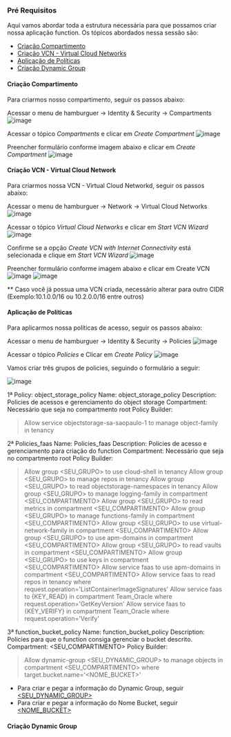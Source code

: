### Pré Requisitos

Aqui vamos abordar toda a estrutura necessária para que possamos criar nossa aplicação function. Os tópicos abordados nessa sessão são:
* [Criação Compartimento](https://github.com/heloisaescobar/OCI_Function/blob/main/Pre_Requisitos.md#cria%C3%A7%C3%A3o-compartimento)
* [Criação VCN - Virtual Cloud Networks](https://github.com/heloisaescobar/OCI_Function/blob/main/Pre_Requisitos.md#cria%C3%A7%C3%A3o-vcn---virtual-cloud-network)
* [Aplicação de Políticas](https://github.com/heloisaescobar/OCI_Function/blob/main/Pre_Requisitos.md#aplica%C3%A7%C3%A3o-de-pol%C3%ADticas)
* [Criação Dynamic Group](https://github.com/heloisaescobar/OCI_Function/blob/main/Pre_Requisitos.md#cria%C3%A7%C3%A3o-dynamic-group)


#### Criação Compartimento

Para criarmos nosso compartimento, seguir os passos abaixo:

Acessar o menu de hamburguer -> Identity & Security -> Compartments
![image](https://user-images.githubusercontent.com/46925501/163200476-d24598d9-8cd6-4e58-8b07-c58237556a16.png)

Acessar o tópico <i>Compartments</i> e clicar em <i>Create Compartment</i>
![image](https://user-images.githubusercontent.com/46925501/163200903-2c52b498-9e9c-4a7f-b4ec-42edc807a3c8.png)

Preencher formulário conforme imagem abaixo e clicar em <i>Create Compartment</i>
![image](https://user-images.githubusercontent.com/46925501/163201450-8a9fc764-8503-48c9-9fa2-3781a41b7544.png)

#### Criação VCN - Virtual Cloud Network

Para criarmos nossa VCN - Virtual Cloud Networkd, seguir os passos abaixo:

Acessar o menu de hamburguer -> Network -> Virtual Cloud Networks
![image](https://user-images.githubusercontent.com/46925501/163201821-e895723b-1f73-4684-8ad7-226a097ab91c.png)

Acessar o tópico <i>Virtual Cloud Networks</i> e clicar em <i>Start VCN Wizard</i>
![image](https://user-images.githubusercontent.com/46925501/163202204-d3aed35e-26e2-4abb-80da-19b1117a3b1e.png)

Confirme se a opção <i>Create VCN with Internet Connectivity</i> está selecionada e clique em <i>Start VCN Wizard</i>
![image](https://user-images.githubusercontent.com/46925501/163202455-f2c317d7-3403-4f89-856f-9eda11e5d443.png)

Preencher formulário conforme imagem abaixo e clicar em </i>Create VCN</i>
![image](https://user-images.githubusercontent.com/46925501/163202801-2c976a85-95a5-4e1b-9c0a-8a59c43dd02c.png)
![image](https://user-images.githubusercontent.com/46925501/163202945-5ec86ccb-be47-4405-9488-be27f529b405.png)

** Caso você já possua uma VCN criada, necessário alterar para outro CIDR (Exemplo:10.1.0.0/16 ou 10.2.0.0/16 entre outros)

#### Aplicação de Políticas

Para aplicarmos nossa políticas de acesso, seguir os passos abaixo:

Acessar o menu de hamburguer -> Identity & Security -> Policies
![image](https://user-images.githubusercontent.com/46925501/163203841-6f4e892f-70aa-4503-a885-2da182f2f9ad.png)

Acessar o tópico <i>Policies</i> e Clicar em <i>Create Policy</i>
![image](https://user-images.githubusercontent.com/46925501/163204345-7480f3d1-8af5-48a7-8fa7-efb37f7eaa90.png)

Vamos criar três grupos de policies, seguindo o formulário a seguir:

![image](https://user-images.githubusercontent.com/46925501/163205677-ce2b65a1-c5de-4890-8716-413bf10bd9d3.png)

1ª Policy: object_storage_policy
Name: object_storage_policy
Description: Policies de acessos e gerenciamento do object storage
Compartment: Necessário que seja no compartmento root
Policy Builder: 
> Allow service objectstorage-sa-saopaulo-1 to manage object-family in tenancy

2ª Policies_faas
Name: Policies_faas
Description: Policies de acesso e gerenciamento para criação do function
Compartment: Necessário que seja no compartmento root
Policy Builder:
> Allow group <SEU_GRUPO> to use cloud-shell in tenancy
> Allow group <SEU_GRUPO> to manage repos in tenancy
> Allow group <SEU_GRUPO> to read objectstorage-namespaces in tenancy
> Allow group <SEU_GRUPO> to manage logging-family in compartment <SEU_COMPARTIMENTO>
> Allow group <SEU_GRUPO> to read metrics in compartment <SEU_COMPARTIMENTO>
> Allow group <SEU_GRUPO> to manage functions-family in compartment <SEU_COMPARTIMENTO>
> Allow group <SEU_GRUPO> to use virtual-network-family in compartment <SEU_COMPARTIMENTO>
> Allow group <SEU_GRUPO> to use apm-domains in compartment <SEU_COMPARTIMENTO>
> Allow group <SEU_GRUPO> to read vaults in compartment <SEU_COMPARTIMENTO>
> Allow group <SEU_GRUPO> to use keys in compartment <SEU_COMPARTIMENTO>
> Allow service faas to use apm-domains in compartment <SEU_COMPARTIMENTO>
> Allow service faas to read repos in tenancy where request.operation='ListContainerImageSignatures'
> Allow service faas to {KEY_READ} in compartment Team_Oracle where request.operation='GetKeyVersion'
> Allow service faas to {KEY_VERIFY} in compartment Team_Oracle where request.operation='Verify'

3ª function_bucket_policy
Name: function_bucket_policy
Description: Policies para que o function consiga gerenciar o bucket descrito.
Compartment: <SEU_COMPARTIMENTO>
Policy Builder:
> Allow dynamic-group <SEU_DYNAMIC_GROUP> to manage objects in compartment <SEU_COMPARTIMENTO> where target.bucket.name='<NOME_BUCKET>'

* Para criar e pegar a informação do Dynamic Group, seguir [<SEU_DYNAMIC_GROUP>](https://github.com/heloisaescobar/OCI_Function/blob/main/Pre_Requisitos.md#cria%C3%A7%C3%A3o-dynamic-group)
* Para criar e pegar a informação do Nome Bucket, seguir [<NOME_BUCKET>](a)

#### Criação Dynamic Group
